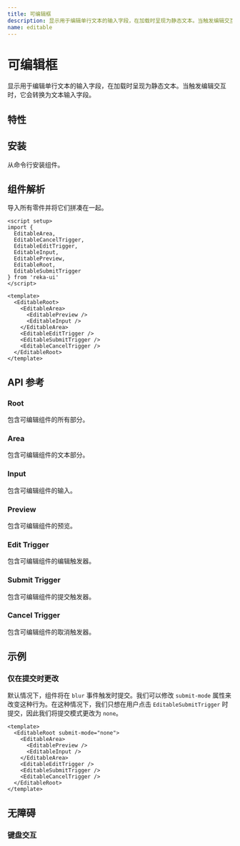 ```yaml
---
title: 可编辑框
description: 显示用于编辑单行文本的输入字段，在加载时呈现为静态文本。当触发编辑交互时，它会转换为文本输入字段。
name: editable
---
```


# 可编辑框

<Description>
显示用于编辑单行文本的输入字段，在加载时呈现为静态文本。当触发编辑交互时，它会转换为文本输入字段。
</Description>

<ComponentPreview name="Editable" />

## 特性

<Highlights
  :features="[
    '全键盘导航',
    '可以是受控的或非受控的',
    '焦点完全可控'
  ]"
/>

## 安装

从命令行安装组件。

<InstallationTabs value="reka-ui" />

## 组件解析

导入所有零件并将它们拼凑在一起。

```vue
<script setup>
import {
  EditableArea,
  EditableCancelTrigger,
  EditableEditTrigger,
  EditableInput,
  EditablePreview,
  EditableRoot,
  EditableSubmitTrigger
} from 'reka-ui'
</script>

<template>
  <EditableRoot>
    <EditableArea>
      <EditablePreview />
      <EditableInput />
    </EditableArea>
    <EditableEditTrigger />
    <EditableSubmitTrigger />
    <EditableCancelTrigger />
  </EditableRoot>
</template>
```

## API 参考

### Root

包含可编辑组件的所有部分。

<!-- @include: @/zh/meta/EditableRoot.md -->

### Area

包含可编辑组件的文本部分。

<!-- @include: @/zh/meta/EditableArea.md -->

<DataAttributesTable
  :data="[
    {
      attribute: '[data-readonly]',
      values: '只读时存在',
    },
    {
      attribute: '[data-disabled]',
      values: '禁用时存在',
    },
    {
      attribute: '[data-placeholder-shown]',
      values: '显示预览时存在',
    },
    {
      attribute: '[data-empty]',
      values: '当输入为空时存在',
    },
    {
      attribute: '[data-focus]',
      values: '当可编辑字段获得焦点时显示。将被弃用，取而代之的是[data-focused]',
    },
    {
      attribute: '[data-focused]',
      values: '聚焦可编辑字段时显示',
    }
  ]"
/>

### Input

包含可编辑组件的输入。

<!-- @include: @/zh/meta/EditableInput.md -->

<DataAttributesTable
:data="[
  {
    attribute: '[data-readonly]',
    values: '只读时存在',
  },
  {
    attribute: '[data-disabled]',
    values: '禁用时存在',
  }
]"
/>

### Preview

包含可编辑组件的预览。

<!-- @include: @/zh/meta/EditablePreview.md -->

### Edit Trigger

包含可编辑组件的编辑触发器。

<!-- @include: @/zh/meta/EditableEditTrigger.md -->

### Submit Trigger

包含可编辑组件的提交触发器。

<!-- @include: @/zh/meta/EditableSubmitTrigger.md -->

### Cancel Trigger

包含可编辑组件的取消触发器。

<!-- @include: @/zh/meta/EditableCancelTrigger.md -->

## 示例

### 仅在提交时更改

默认情况下，组件将在 `blur` 事件触发时提交。我们可以修改 `submit-mode` 属性来改变这种行为。在这种情况下，我们只想在用户点击 `EditableSubmitTrigger` 时提交，因此我们将提交模式更改为 `none`。

```vue line=2,8
<template>
  <EditableRoot submit-mode="none">
    <EditableArea>
      <EditablePreview />
      <EditableInput />
    </EditableArea>
    <EditableEditTrigger />
    <EditableSubmitTrigger />
    <EditableCancelTrigger />
  </EditableRoot>
</template>
```

## 无障碍

### 键盘交互

<KeyboardTable
  :data="[
    {
      keys: ['Tab'],
      description: `<span>当焦点移动到可编辑字段时，如果<Code>activation-mode</Code>设置为<Code>focus</Code>，则切换到可编辑模式。</span>`
    },
    {
      keys: ['Enter'],
      description:`
      <span>
          如果<Code>submit-mode</Code>设置为<Code>enter</Code>或<Code>both</Code>，提交更改。
      </span>
    ` ,
    },
    {
      keys: ['Escape'],
      description:
      `
        当焦点在可编辑字段上时，它会取消更改。
      `
    }
  ]"
/>
